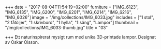 +++
date = "2017-08-04T11:54:19+02:00"
furniture = ["IMG_6123", "IMG_6135", "IMG_6200", "IMG_6201", "IMG_6214", "IMG_6216", "IMG_6026"]
image = "/img/collections/IMG_6033.jpg"
includes = ["1 stol", "2 fåtöljer", "1 skrivbord", "1 hylla", "1 säng", "Lampor"]
thumbnail = "/img/collections/IMG_6033-thumb.jpg"
title = "03"

+++
Ett naturinspirerat mysigt rum med unika 3D-printade lampor. Designat av Oskar Olsson.